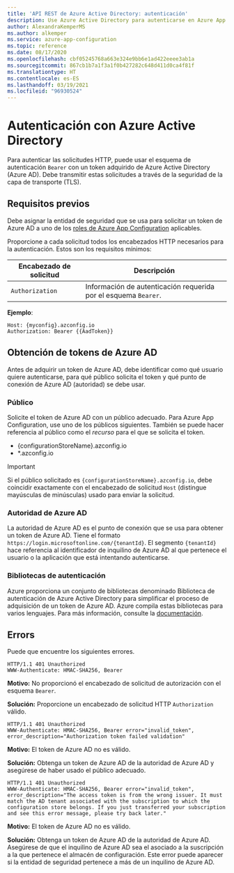 ```yaml
---
title: 'API REST de Azure Active Directory: autenticación'
description: Use Azure Active Directory para autenticarse en Azure App Configuration mediante la API REST.
author: AlexandraKemperMS
ms.author: alkemper
ms.service: azure-app-configuration
ms.topic: reference
ms.date: 08/17/2020
ms.openlocfilehash: cbf05245768a663e324e9bb6e1ad422eeee3ab1a
ms.sourcegitcommit: 867cb1b7a1f3a1f0b427282c648d411d0ca4f81f
ms.translationtype: HT
ms.contentlocale: es-ES
ms.lasthandoff: 03/19/2021
ms.locfileid: "96930524"
---
```

# <a name="azure-active-directory-authentication"></a>Autenticación con Azure Active Directory

Para autenticar las solicitudes HTTP, puede usar el esquema de autenticación `Bearer` con un token adquirido de Azure Active Directory (Azure AD). Debe transmitir estas solicitudes a través de la seguridad de la capa de transporte (TLS).

## <a name="prerequisites"></a>Requisitos previos

Debe asignar la entidad de seguridad que se usa para solicitar un token de Azure AD a uno de los [roles de Azure App Configuration](./rest-api-authorization-azure-ad.md) aplicables.

Proporcione a cada solicitud todos los encabezados HTTP necesarios para la autenticación. Estos son los requisitos mínimos:

|  Encabezado de solicitud | Descripción  |
| --------------- | ------------ |
| `Authorization` | Información de autenticación requerida por el esquema `Bearer`. |

**Ejemplo**:

```http
Host: {myconfig}.azconfig.io
Authorization: Bearer {{AadToken}}
```

## <a name="azure-ad-token-acquisition"></a>Obtención de tokens de Azure AD

Antes de adquirir un token de Azure AD, debe identificar como qué usuario quiere autenticarse, para qué público solicita el token y qué punto de conexión de Azure AD (autoridad) se debe usar.

### <a name="audience"></a>Público

Solicite el token de Azure AD con un público adecuado. Para Azure App Configuration, use uno de los públicos siguientes. También se puede hacer referencia al público como el *recurso* para el que se solicita el token.

- {configurationStoreName}.azconfig.io
- *.azconfig.io

> [!IMPORTANT]
> Si el público solicitado es `{configurationStoreName}.azconfig.io`, debe coincidir exactamente con el encabezado de solicitud `Host` (distingue mayúsculas de minúsculas) usado para enviar la solicitud.

### <a name="azure-ad-authority"></a>Autoridad de Azure AD

La autoridad de Azure AD es el punto de conexión que se usa para obtener un token de Azure AD. Tiene el formato `https://login.microsoftonline.com/{tenantId}`. El segmento `{tenantId}` hace referencia al identificador de inquilino de Azure AD al que pertenece el usuario o la aplicación que está intentando autenticarse.

### <a name="authentication-libraries"></a>Bibliotecas de autenticación

Azure proporciona un conjunto de bibliotecas denominado Biblioteca de autenticación de Azure Active Directory para simplificar el proceso de adquisición de un token de Azure AD. Azure compila estas bibliotecas para varios lenguajes. Para más información, consulte la [documentación](../active-directory/azuread-dev/active-directory-authentication-libraries.md).

## <a name="errors"></a>Errors

Puede que encuentre los siguientes errores.

```http
HTTP/1.1 401 Unauthorized
WWW-Authenticate: HMAC-SHA256, Bearer
```

**Motivo:** No proporcionó el encabezado de solicitud de autorización con el esquema `Bearer`.

**Solución:** Proporcione un encabezado de solicitud HTTP `Authorization` válido.

```http
HTTP/1.1 401 Unauthorized
WWW-Authenticate: HMAC-SHA256, Bearer error="invalid_token", error_description="Authorization token failed validation"
```

**Motivo:** El token de Azure AD no es válido.

**Solución:** Obtenga un token de Azure AD de la autoridad de Azure AD y asegúrese de haber usado el público adecuado.

```http
HTTP/1.1 401 Unauthorized
WWW-Authenticate: HMAC-SHA256, Bearer error="invalid_token", error_description="The access token is from the wrong issuer. It must match the AD tenant associated with the subscription to which the configuration store belongs. If you just transferred your subscription and see this error message, please try back later."
```

**Motivo:** El token de Azure AD no es válido.

**Solución:** Obtenga un token de Azure AD de la autoridad de Azure AD. Asegúrese de que el inquilino de Azure AD sea el asociado a la suscripción a la que pertenece el almacén de configuración. Este error puede aparecer si la entidad de seguridad pertenece a más de un inquilino de Azure AD.